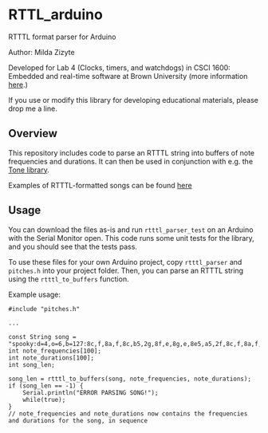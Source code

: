 # RTTL_arduino
RTTTL format parser for Arduino

Author: Milda Zizyte

Developed for Lab 4 (Clocks, timers, and watchdogs) in CSCI 1600: Embedded and real-time software at Brown University (more information [here](https://cs.brown.edu/courses/info/csci1600/).)

If you use or modify this library for developing educational materials, please drop me a line.

## Overview

This repository includes code to parse an RTTTL string into buffers of note frequencies and durations. It can then be used in conjunction with e.g. the [Tone library](https://github.com/daniel-centore/arduino-tone-library).

Examples of RTTTL-formatted songs can be found [here](http://www.cellringtones.com/)

## Usage

You can download the files as-is and run `rtttl_parser_test` on an Arduino with the Serial Monitor open. This code runs some unit tests for the library, and you should see that the tests pass.

To use these files for your own Arduino project, copy `rtttl_parser` and `pitches.h` into your project folder. Then, you can parse an RTTTL string using the `rtttl_to_buffers` function.

Example usage:

```
#include "pitches.h"

...

const String song = "spooky:d=4,o=6,b=127:8c,f,8a,f,8c,b5,2g,8f,e,8g,e,8e5,a5,2f,8c,f,8a,f,8c,b5,2g,8f,e,8c,d,8e,1f,8c,8d,8e,8f,1p,8d,8e,8f_,8g,1p,8d,8e,8f_,8g,p,8d,8e,8f_,8g,p,c,8e,1f";
int note_frequencies[100];
int note_durations[100];
int song_len;

song_len = rtttl_to_buffers(song, note_frequencies, note_durations);
if (song_len == -1) {
    Serial.println("ERROR PARSING SONG!");
    while(true);
}
// note_frequencies and note_durations now contains the frequencies and durations for the song, in sequence
```
  
